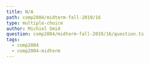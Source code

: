 ```yaml
---
title: N/A
path: comp2804/midterm-fall-2019/16
type: multiple-choice
author: Michiel Smid
question: comp2804/midterm-fall-2019/16/question.ts
tags:
  - comp2804
  - comp2804-midterm
---
```

